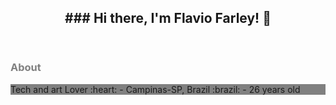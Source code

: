 <header>
<h2 align="center">### Hi there, I'm Flavio Farley! 👋</h2>
</header>
<section >
  <h3 style="color: gray">About</h3>
  <div style="background: grey">
    <p>
    Tech and art Lover :heart:
    - Campinas-SP, Brazil :brazil:
    - 26 years old
    </p>
  </div>
</section>


<!--
**farleyfs/farleyfs** is a ✨ _special_ ✨ repository because its `README.md` (this file) appears on your GitHub profile.

Here are some ideas to get you started:

- 🔭 I’m currently working on ...
- 🌱 I’m currently learning ...
- 👯 I’m looking to collaborate on ...
- 🤔 I’m looking for help with ...
- 💬 Ask me about ...
- 📫 How to reach me: ...
- 😄 Pronouns: ...
- ⚡ Fun fact: ...
-->
